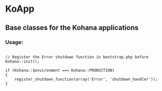 # KoApp
## Base classes for the Kohana applications
### Usage:
<pre><code>
// Register the Error shutdown function in bootstrap.php before Kohana::init();

if (Kohana::$environment === Kohana::PRODUCTION)
{
    register_shutdown_function(array('Error', 'shutdown_handler'));
}

</code></pre>